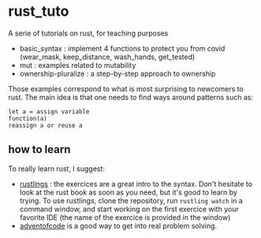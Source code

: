 # rust_tuto
A serie of tutorials on rust, for teaching purposes

- basic_syntax : implement 4 functions to protect you from covid (wear_mask, keep_distance, wash_hands, get_tested)
- mut : examples related to mutability
- ownership-pluralize : a step-by-step approach to ownership

Those examples correspond to what is most surprising to newcomers to rust. 
The main idea is that one needs to find ways around patterns such as:

```
let a = assign variable
function(a)
reassign a or reuse a
```

## how to learn
To really learn rust, I suggest:
* [rustlings](https://github.com/rust-lang/rustlings) : the exercices are a great intro to the syntax. Don't hesitate to look at the rust book as soon as you need, but it's good to learn by trying. To use rustlings, clone the repository, run `rustling watch` in a command window, and start working on the first exercice with your favorite IDE (the name of the exercice is provided in the window)
* [adventofcode](https://adventofcode.com/) is a good way to get into real problem solving.  
